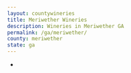 ```yaml
---
layout: countywineries
title: Meriwether Wineries
description: Wineries in Meriwether GA
permalink: /ga/meriwether/
county: meriwether
state: ga
---
```

-
